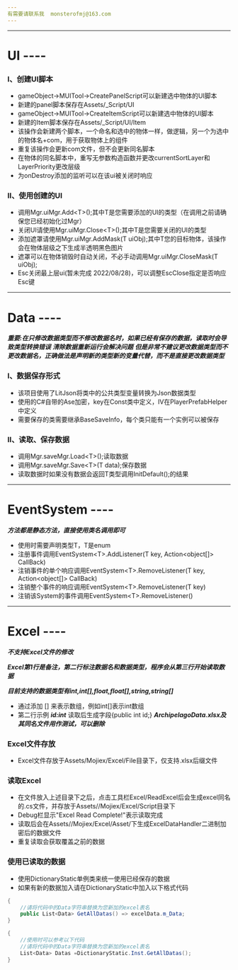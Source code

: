 ```yaml
---
有需要请联系我  monsterofmj@163.com
---
```

---
# UI ----
### Ⅰ、创建UI脚本
+ gameObject->MUITool->CreatePanelScript可以新建选中物体的UI脚本
+ 新建的panel脚本保存在Assets/_Script/UI
+ gameObject->MUITool->CreateItemScript可以新建选中物体的UI脚本
+ 新建的Item脚本保存在Assets/_Script/UI/Item
+ 该操作会新建两个脚本，一个命名和选中的物体一样，做逻辑，另一个为选中的物体名+com，用于获取物体上的组件
+ 重复该操作会更新com文件，但不会更新同名脚本
+ 在物体的同名脚本中，重写无参数构造函数并更改currentSortLayer和LayerPriority更改层级
+ 为onDestroy添加的监听可以在该ui被关闭时响应
### Ⅱ、使用创建的UI
+ 调用Mgr.uiMgr.Add\<T\>();其中T是您需要添加的UI的类型（在调用之前请确保您已经初始化过Mgr）
+ 关闭UI请使用Mgr.uiMgr.Close\<T\>();其中T是您需要关闭的UI的类型
+ 添加遮罩请使用Mgr.uiMgr.AddMask(T uiObj);其中T您的目标物体，该操作会在物体层级之下生成半透明黑色图片
+ 遮罩可以在物体销毁时自动关闭，不必手动调用Mgr.uiMgr.CloseMask(T uiObj);
+ Esc关闭最上层ui(暂未完成 2022/08/28)，可以调整EscClose指定是否响应Esc键
---
# Data ----
***重要:在只修改数据类型而不修改数据名时，如果已经有保存的数据，读取时会导致类型转换错误***
***清除数据重新运行会解决问题***
***但是非常不建议更改数据类型而不更改数据名，正确做法是声明新的类型新的变量代替，而不是直接更改数据类型***
### Ⅰ、数据保存形式
+ 该项目使用了LitJson将类中的公共类型变量转换为Json数据类型
+ 使用的C#自带的Ase加密，key在Const类中定义，IV在PlayerPrefabHelper中定义
+ 需要保存的类需要继承BaseSaveInfo，每个类只能有一个实例可以被保存
### Ⅱ、读取、保存数据
+ 调用Mgr.saveMgr.Load\<T\>();读取数据
+ 调用Mgr.saveMgr.Save\<T\>(T data);保存数据
+ 读取数据时如果没有数据会返回T类型调用InitDefault();的结果
---
# EventSystem ----
***方法都是静态方法，直接使用类名调用即可***
+ 使用时需要声明类型T，T是enum
+ 注册事件调用EventSystem\<T\>.AddListener(T key, Action\<object[]\> CallBack)
+ 注销事件的单个响应调用EventSystem\<T\>.RemoveListener(T key, Action\<object[]\> CallBack)
+ 注销整个事件的响应调用EventSystem\<T\>.RemoveListener(T key)
+ 注销该System的事件调用EventSystem\<T\>.RemoveListener()
---
# Excel ----
***不支持Excel文件的修改***

***Excel第1行是备注，第二行标注数据名和数据类型，程序会从第三行开始读取数据***

***目前支持的数据类型有int,int[],float,float[],string,string[]***
+ 通过添加 [] 来表示数组，例如int[]表示int数组
+ 第二行示例 ***id:int*** 读取后生成字段{public int id;}
***ArchipelagoData.xlsx及其同名文件用作测试，可以删除***
### Excel文件存放
+ Excel文件存放于Assets/Mojiex/Excel/File目录下，仅支持.xlsx后缀文件
### 读取Excel
+ 在文件放入上述目录下之后，点击工具栏Excel/ReadExcel后会生成excel同名的.cs文件，并存放于Assets//Mojiex/Excel/Script目录下
+ Debug栏显示"Excel Read Complete!"表示读取完成
+ 读取后会在Assets//Mojiex/Excel/Asset/下生成ExcelDataHandler二进制加密后的数据文件
+ 重复读取会获取覆盖之前的数据
### 使用已读取的数据
+ 使用DictionaryStatic单例类来统一使用已经保存的数据
+ 如果有新的数据加入请在DictionaryStatic中加入以下格式代码
```c#
{
    //请将代码中的Data字符串替换为您新加的excel表名
    public List<Data> GetAllDatas() => excelData.m_Data;
}
```
```C#
{ 
    //使用时可以参考以下代码
    //请将代码中的Data字符串替换为您新加的excel表名
    List<Data> Datas =DictionaryStatic.Inst.GetAllDatas();
}
```

